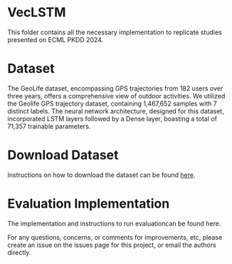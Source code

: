 # VecLSTM
This folder contains all the necessary implementation to replicate studies presented on ECML PKDD 2024.
# Dataset
The GeoLife dataset, encompassing GPS trajectories from 182 users over three years, offers a comprehensive view of outdoor activities. We utilized the Geolife GPS trajectory dataset, containing 1,467,652 samples with 7 distinct labels. The neural network architecture, designed for this dataset, incorporated LSTM layers followed by a Dense layer, boasting a total of 71,357 trainable parameters.

# Download Dataset
Instructions on how to download the dataset can be found <a href="https://www.newscatcherapi.com/">here</a>.

# Evaluation Implementation
The implementation and instructions to run evaluationcan be found here.

For any questions, concerns, or comments for improvements, etc, please create an issue on the issues page for this project, or email the authors directly.
